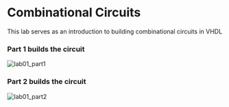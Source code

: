 # Combinational Circuits

This lab serves as an introduction to building combinational circuits in VHDL

### Part 1 builds the circuit 

![lab01_part1](https://github.com/jfoste81/Logic-Systems-Design/assets/89810865/75a25f62-f838-438d-9ee3-9443b269b070)

### Part 2 builds the circuit 

![lab01_part2](https://github.com/jfoste81/Logic-Systems-Design/assets/89810865/55e73925-a3f2-4f14-b7fb-037cab9bfc78)

